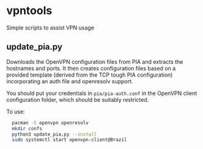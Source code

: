 # vpntools
Simple scripts to assist VPN usage

## update_pia.py
Downloads the OpenVPN configuration files from PIA and extracts the hostnames and ports. It then creates configuration files based on a provided template (derived from the TCP tough PIA configuration) incorporating an auth file and openresolv support.

You should put your credentials in `pia/pia-auth.conf` in the OpenVPN client configuration folder, which should be suitably restricted.

To use:
```sh
  pacman -S openvpn openresolv
  mkdir confs
  python3 update_pia.py --install
  sudo systemctl start openvpn-client@Brazil
```
